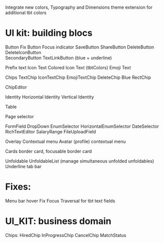 Integrate new colors, Typography and Dimensions
theme extension for additional tbt colors

# UI kit: building blocs
Button
  Fix Button Focus indicator
  SaveButton
  ShareButton
  DeleteButton
  DeleteIconButton  
  SecondaryButton
  TextLinkButton (blue + underline)

Prefix text
  Icon Text
    Colored Icon Text (tbtColors)
  Emoji Text

Chips
  TextChip
  IconTextChip
  EmojiTextChip
  DeleteChip
    Blue
  RectChip

ChipEditor

Identity
  Horizontal Identity
  Vertical Identity

Table

Page selector

FormField
  DropDown
  EnumSelector
    HorizontalEnumSelector
  DateSelector
  RichTextEditor
  SalaryRange
  FileUploadField

Overlay
  Contextual menu
  Avatar (profile) contextual menu

Cards
  border card,
  focusable border card

Unfoldable
UnfoldableList (manage simultaneous unfolded unfoldables)
Underline tab bar

# Fixes:
Menu bar hover
Fix Focus Traversal for tbt text fields

# UI_KIT: business domain
Chips:
  HiredChip
  InProgressChip
  CancelChip
  MatchStatus
